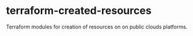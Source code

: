 # terraform-created-resources
Terraform modules for creation of resources on on public clouds platforms.
